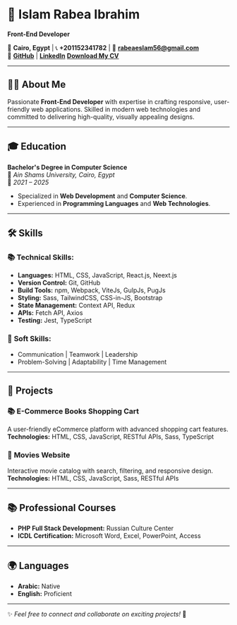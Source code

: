 # 👋 **Islam Rabea Ibrahim**  
**Front-End Developer**  

📍 **Cairo, Egypt** | 📞 **+201152341782** | 📧 **[rabeaeslam56@gmail.com](mailto:rabeaeslam56@gmail.com)**  
🔗 [**GitHub**](https://github.com/islam-rabia?tab=repositories) | [**LinkedIn**](https://www.linkedin.com/in/islam-rabea-ibrahim-14bab42a2)  [**Download My CV**](https://docs.google.com/document/d/1rg0_Ydhu07RiOT4eG5iub5O4oKspY1dm0r5ZdLnoGCs/edit?usp=drive_link)  

---

## 🧑‍💻 **About Me**  
Passionate **Front-End Developer** with expertise in crafting responsive, user-friendly web applications. Skilled in modern web technologies and committed to delivering high-quality, visually appealing designs.  

---

## 🎓 **Education**  
**Bachelor's Degree in Computer Science**  
📍 *Ain Shams University, Cairo, Egypt*  
📅 *2021 – 2025*  

- Specialized in **Web Development** and **Computer Science**.  
- Experienced in **Programming Languages** and **Web Technologies**.  

---

## 🛠️ **Skills**  

### 📚 **Technical Skills:**  
- **Languages:** HTML, CSS, JavaScript, React.js, Neext.js
- **Version Control:** Git, GitHub  
- **Build Tools:** npm, Webpack, ViteJs, GulpJs, PugJs  
- **Styling:** Sass, TailwindCSS, CSS-in-JS, Bootstrap  
- **State Management:** Context API, Redux  
- **APIs:** Fetch API, Axios  
- **Testing:** Jest, TypeScript  

### 🤝 **Soft Skills:**  
- Communication | Teamwork | Leadership  
- Problem-Solving | Adaptability | Time Management  

---

## 🚀 **Projects**  

### 📚 **E-Commerce Books Shopping Cart**  
A user-friendly eCommerce platform with advanced shopping cart features.  
**Technologies:** HTML, CSS, JavaScript, RESTful APIs, Sass, TypeScript  

### 🎥 **Movies Website**  
Interactive movie catalog with search, filtering, and responsive design.  
**Technologies:** HTML, CSS, JavaScript, Sass, RESTful APIs  

---

## 📚 **Professional Courses**  
- **PHP Full Stack Development:** Russian Culture Center  
- **ICDL Certification:** Microsoft Word, Excel, PowerPoint, Access  

---

## 🌍 **Languages**  
- **Arabic:** Native  
- **English:** Proficient  

---

✨ *Feel free to connect and collaborate on exciting projects!* 🚀  

